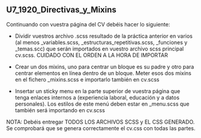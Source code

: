 ## U7_1920_Directivas_y_Mixins

Continuando con vuestra página del CV debéis hacer lo siguiente:

* Dividir vuestros archivo .scss resultado de la práctica anterior en varios (al menos _variables.scss, _estructuras_repetitivas.scss, _funciones y _temas.scc) que serán importados en vuestro archivo scss principal cv.scss. CUIDADO CON EL ORDEN A LA HORA DE IMPORTAR
  
* Crear un dos mixins, uno para centrar un bloque es su padre y otro para centrar elementos en línea dentro de un bloque. Meter esos dos mixins en el fichero _mixins.scss e importarlo también en cv.scss
  
* Insertar un sticky menu en la parte superior de vuestra página que tenga enlaces internos a (experiencia laboral, educación y a datos personales). Los estilos de este menú deben estar en _menu.scss que también será importando en cv.scss

NOTA: Debéis entregar TODOS LOS ARCHIVOS SCSS y EL CSS GENERADO. Se comprobará que se genera correctamente el cv.css con todas las partes.